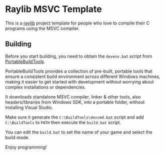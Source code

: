 # Raylib MSVC Template

This is a [raylib](https://github.com/raysan5/raylib) project template for people who love to compile their C programs using the MSVC compiler.

## Building

Before you start building, you need to obtain the `devenv.bat` script from [PortableBuildTools](https://github.com/Data-Oriented-House/PortableBuildTools/releases).

PortableBuildTools provides a collection of pre-built, portable tools that ensure a consistent build environment across different Windows machines, making it easier to get started with development without worrying about complex installations or dependencies.

It downloads standalone MSVC compiler, linker & other tools, also headers/libraries from Windows SDK, into a portable folder, without installing Visual Studio.

Make sure it generate the `C:\BuildTools\devcmd.bat` script and add `C:\BuildTools` to `PATH` then execute the `build.bat` script.

You can edit the `build.bat` to set the name of your game and select the build mode.

Enjoy programming!
